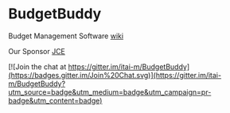 # BudgetBuddy

Budget Management Software [wiki](https://github.com/itai-m/Budget-Buddy/wiki)

Our Sponsor [JCE](https://github.com/jce-il/se-class/wiki)

[![Join the chat at https://gitter.im/itai-m/BudgetBuddy](https://badges.gitter.im/Join%20Chat.svg)](https://gitter.im/itai-m/BudgetBuddy?utm_source=badge&utm_medium=badge&utm_campaign=pr-badge&utm_content=badge)
